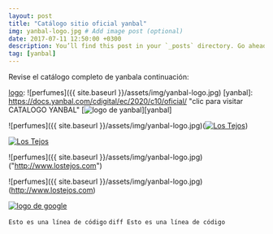 ```yaml
---
layout: post
title: "Catálogo sitio oficial yanbal"
img: yanbal-logo.jpg # Add image post (optional)
date: 2017-07-11 12:50:00 +0300
description: You’ll find this post in your `_posts` directory. Go ahead and edit it and re-build the site to see your changes. # Add post description (optional)
tag: [yanbal]
---
```

Revise el catálogo completo de yanbala continuación:

[logo]: ![perfumes]({{ site.baseurl }}/assets/img/yanbal-logo.jpg)
[yanbal]: https://docs.yanbal.com/cdigital/ec/2020/c10/oficial/ "clic para visitar CATALOGO YANBAL"
[![logo de yanbal][logo]][yanbal]

![perfumes]({{ site.baseurl }}/assets/img/yanbal-logo.jpg)(<a title="Los Tejos" href="http://www.lostejos.com"><img src="yanbal-logo.jpg" alt="Los Tejos" /></a>)

<a title="Los Tejos" href="http://www.lostejos.com"><img src="yanbal-logo.jpg" alt="Los Tejos" /></a>

![perfumes]({{ site.baseurl }}/assets/img/yanbal-logo.jpg)("http://www.lostejos.com")

![perfumes]({{ site.baseurl }}/assets/img/yanbal-logo.jpg)(http://www.lostejos.com)


[logo]: http://www.google.com/images/logo.gif
[google]: http://www.google.com/ "clic para visitar Google.com"
[![logo de google][logo]][google]

`Esto es una línea de código`
``` diff Esto es una línea de código ```
